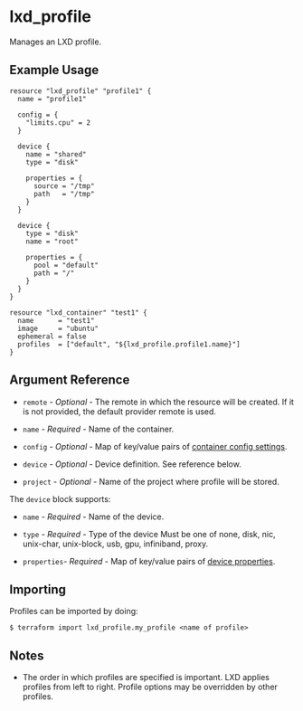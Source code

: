 # lxd_profile

Manages an LXD profile.

## Example Usage

```hcl
resource "lxd_profile" "profile1" {
  name = "profile1"

  config = {
    "limits.cpu" = 2
  }

  device {
    name = "shared"
    type = "disk"

    properties = {
      source = "/tmp"
      path   = "/tmp"
    }
  }

  device {
    type = "disk"
    name = "root"

    properties = {
      pool = "default"
      path = "/"
    }
  }
}

resource "lxd_container" "test1" {
  name      = "test1"
  image     = "ubuntu"
  ephemeral = false
  profiles  = ["default", "${lxd_profile.profile1.name}"]
}
```

## Argument Reference

* `remote` - *Optional* - The remote in which the resource will be created. If
	it is not provided, the default provider remote is used.

* `name` - *Required* - Name of the container.

* `config` - *Optional* - Map of key/value pairs of
	[container config settings](https://github.com/lxc/lxd/blob/master/doc/configuration.md).

* `device` - *Optional* - Device definition. See reference below.

* `project` - *Optional* - Name of the project where profile will be stored.

The `device` block supports:

* `name` - *Required* - Name of the device.

* `type` - *Required* - Type of the device Must be one of none, disk, nic,
	unix-char, unix-block, usb, gpu, infiniband, proxy.

* `properties`- *Required* - Map of key/value pairs of
	[device properties](https://github.com/lxc/lxd/blob/master/doc/configuration.md).

## Importing

Profiles can be imported by doing:

```shell
$ terraform import lxd_profile.my_profile <name of profile>
```

## Notes

* The order in which profiles are specified is important. LXD applies profiles
	from left to right. Profile options may be overridden by other profiles.

